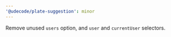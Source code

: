 ```yaml
---
'@udecode/plate-suggestion': minor
---
```


Remove unused `users` option, and `user` and `currentUser` selectors.
